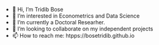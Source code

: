 - 👋 Hi, I’m Tridib Bose
- 👀 I’m interested in Econometrics and Data Science
- 🌱 I’m currently a Doctoral Researher.
- 💞️ I’m looking to collaborate on my independent projects
- 📫 How to reach me: htpps://bosetridib.github.io

<!---
bosetridib/bosetridib is a ✨ special ✨ repository because its `README.md` (this file) appears on your GitHub profile.
You can click the Preview link to take a look at your changes.
--->
